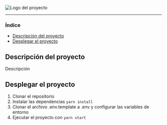 ![Logo del proyecto](ubicación)

<hr />

### Índice

-   [Descripción del proyecto](#Descripción-del-proyecto)
-   [Desplegar el proyecto](#Desplegar-el-proyecto)

## Descripción del proyecto

Descripción

## Desplegar el proyecto

1. Clonar el repositorio
2. Instalar las dependencias `yarn install`
3. Clonar el archivo .env.template a .env y configurar las variables de entorno
4. Ejecutar el proyecto con `yarn start`

